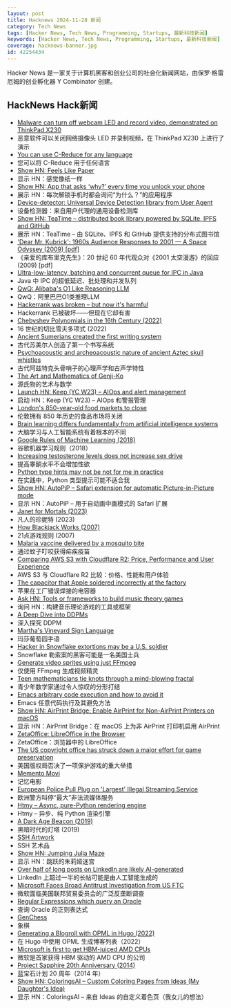 ```yaml
---
layout: post
title: Hacknews 2024-11-28 新闻
category: Tech News
tags: [Hacker News, Tech News, Programming, Startups, 最新科技新闻]
keywords: [Hacker News, Tech News, Programming, Startups, 最新科技新闻]
coverage: hacknews-banner.jpg
id: 42254434
---
```


Hacker News 是一家关于计算机黑客和创业公司的社会化新闻网站，由保罗·格雷厄姆的创业孵化器 Y Combinator 创建。

## HackNews Hack新闻

- [Malware can turn off webcam LED and record video, demonstrated on ThinkPad X230](https://github.com/xairy/lights-out)
- 恶意软件可以关闭网络摄像头 LED 并录制视频，在 ThinkPad X230 上进行了演示
- [You can use C-Reduce for any language](https://bernsteinbear.com/blog/creduce/)
- 您可以将 C-Reduce 用于任何语言
- [Show HN: Feels Like Paper](https://www.lukasmoro.com/paper)
- 显示 HN：感觉像纸一样
- [Show HN: App that asks ‘why?’ every time you unlock your phone](https://play.google.com/store/apps/details?id=com.actureunlock&hl=en_US)
- 展示 HN：每次解锁手机时都会询问“为什么？”的应用程序
- [Device-detector: Universal Device Detection library from User Agent](https://github.com/matomo-org/device-detector)
- 设备检测器：来自用户代理的通用设备检测库
- [Show HN: TeaTime – distributed book library powered by SQLite, IPFS and GitHub](https://github.com/bjesus/teatime)
- 展示 HN：TeaTime – 由 SQLite、IPFS 和 GitHub 提供支持的分布式图书馆
- ['Dear Mr. Kubrick': 1960s Audience Responses to 2001 — A Space Odyssey (2009) [pdf]](https://www.participations.org/06-02-06-kramer.pdf)
- 《亲爱的库布里克先生》：20 世纪 60 年代观众对《2001 太空漫游》的回应 (2009) [pdf]
- [Ultra-low-latency, batching and concurrent queue for IPC in Java](https://github.com/coralblocks/CoralRing)
- Java 中 IPC 的超低延迟、批处理和并发队列
- [QwQ: Alibaba's O1 Like Reasoning LLM](https://qwenlm.github.io/blog/qwq-32b-preview/)
- QwQ：阿里巴巴O1类推理LLM
- [Hackerrank was broken – but now it's harmful](https://segfaulte.mataroa.blog/blog/hackerrank-was-broken-but-now-its-actually-harmful/)
- Hackerrank 已被破坏——但现在它却有害
- [Chebyshev Polynomials in the 16th Century (2022)](https://arxiv.org/abs/2203.10955)
- 16 世纪的切比雪夫多项式 (2022)
- [Ancient Sumerians created the first writing system](https://lithub.com/how-the-ancient-sumerians-created-the-worlds-first-writing-system/)
- 古代苏美尔人创造了第一个书写系统
- [Psychoacoustic and archeoacoustic nature of ancient Aztec skull whistles](https://www.nature.com/articles/s44271-024-00157-7)
- 古代阿兹特克头骨哨子的心理声学和古声学特性
- [The Art and Mathematics of Genji-Ko](https://www.oranlooney.com/post/genji-ko/)
- 源氏物的艺术与数学
- [Launch HN: Keep (YC W23) – AIOps and alert management](https://github.com/keephq/keep)
- 启动 HN：Keep (YC W23) – AIOps 和警报管理
- [London's 850-year-old food markets to close](https://www.bbc.co.uk/news/articles/cje050wz22qo)
- 伦敦拥有 850 年历史的食品市场将关闭
- [Brain learning differs fundamentally from artificial intelligence systems](https://www.nature.com/articles/s41593-023-01514-1)
- 大脑学习与人工智能系统有着根本的不同
- [Google Rules of Machine Learning (2018)](https://developers.google.com/machine-learning/guides/rules-of-ml)
- 谷歌机器学习规则（2018）
- [Increasing testosterone levels does not increase sex drive](https://english.elpais.com/health/2024-11-27/increasing-testosterone-levels-does-not-increase-sex-drive.html)
- 提高睾酮水平不会增加性欲
- [Python type hints may not be not for me in practice](https://utcc.utoronto.ca/~cks/space/blog/python/TypeHintsMaybeNotForMe)
- 在实践中，Python 类型提示可能不适合我
- [Show HN: AutoPiP – Safari extension for automatic Picture-in-Picture mode](https://github.com/vordenken/AutoPiP)
- 显示 HN：AutoPiP – 用于自动画中画模式的 Safari 扩展
- [Janet for Mortals (2023)](https://ianthehenry.com/posts/janet-for-mortals/)
- 凡人的珍妮特 (2023)
- [How Blackjack Works (2007)](https://www.blackjackincolor.com/)
- 21点游戏规则 (2007)
- [Malaria vaccine delivered by a mosquito bite](https://www.nature.com/articles/d41586-024-03817-0)
- 通过蚊子叮咬获得疟疾疫苗
- [Comparing AWS S3 with Cloudflare R2: Price, Performance and User Experience](https://kerkour.com/aws-s3-vs-cloudflare-r2-price-performance-user-experience)
- AWS S3 与 Cloudflare R2 比较：价格、性能和用户体验
- [The capacitor that Apple soldered incorrectly at the factory](https://www.downtowndougbrown.com/2024/11/the-capacitor-that-apple-soldered-incorrectly-at-the-factory/)
- 苹果在工厂错误焊接的电容器
- [Ask HN: Tools or frameworks to build music theory games]()
- 询问 HN：构建音乐理论游戏的工具或框架
- [A Deep Dive into DDPMs](https://magic-with-latents.github.io/latent/posts/ddpms/part3/)
- 深入探究 DDPM
- [Martha's Vineyard Sign Language](https://www.atlasobscura.com/articles/the-hidden-history-of-marthas-vineyard-sign-language)
- 玛莎葡萄园手语
- [Hacker in Snowflake extortions may be a U.S. soldier](https://krebsonsecurity.com/2024/11/hacker-in-snowflake-extortions-may-be-a-u-s-soldier/)
- Snowflake 勒索案的黑客可能是一名美国士兵
- [Generate video sprites using just FFmpeg](https://steelcm.com/blog/generating-video-sprites-using-ffmpeg/)
- 仅使用 FFmpeg 生成视频精灵
- [Teen mathematicians tie knots through a mind-blowing fractal](https://www.quantamagazine.org/teen-mathematicians-tie-knots-through-a-mind-blowing-fractal-20241126/)
- 青少年数学家通过令人惊叹的分形打结
- [Emacs arbitrary code execution and how to avoid it](https://eshelyaron.com/posts/2024-11-27-emacs-aritrary-code-execution-and-how-to-avoid-it.html)
- Emacs 任意代码执行及其避免方法
- [Show HN: AirPrint Bridge: Enable AirPrint for Non-AirPrint Printers on macOS](https://github.com/sapireli/AirPrint_Bridge)
- 显示 HN：AirPrint Bridge：在 macOS 上为非 AirPrint 打印机启用 AirPrint
- [ZetaOffice: LibreOffice in the Browser](https://zetaoffice.net/)
- ZetaOffice：浏览器中的 LibreOffice
- [The US copyright office has struck down a major effort for game preservation](https://www.gamesradar.com/games/publishers-are-absolutely-terrified-preserved-video-games-would-be-used-for-recreational-purposes-so-the-us-copyright-office-has-struck-down-a-major-effort-for-game-preservation/)
- 美国版权局否决了一项保护游戏的重大举措
- [Memento Movi](https://mementomovi.wackyneighbor.com/)
- 记忆电影
- [European Police Pull Plug on 'Largest' Illegal Streaming Service](https://www.barrons.com/news/european-police-pull-plug-on-largest-illegal-streaming-service-f9b1c461)
- 欧洲警方叫停“最大”非法流媒体服务
- [Htmy – Async, pure-Python rendering engine](https://volfpeter.github.io/htmy/)
- Htmy – 异步、纯 Python 渲染引擎
- [A Dark Age Beacon (2019)](https://archaeology.org/issues/january-february-2019/features/a-dark-age-beacon/)
- 黑暗时代的灯塔 (2019)
- [SSH Artwork](https://github.com/villasv/ssh-artwork)
- SSH 艺术品
- [Show HN: Jumping Julia Maze](https://jumpingjuliamaze.onrender.com)
- 显示 HN：跳跃的朱莉娅迷宫
- [Over half of long posts on LinkedIn are likely AI-generated](https://originality.ai/blog/ai-content-published-linkedin)
- LinkedIn 上超过一半的长帖可能是由人工智能生成的
- [Microsoft Faces Broad Antitrust Investigation from US FTC](https://www.bloomberg.com/news/articles/2024-11-27/us-antitrust-watchdog-launches-broad-microsoft-investigation)
- 微软面临美国联邦贸易委员会的广泛反垄断调查
- [Regular Expressions which query an Oracle](https://arxiv.org/abs/2410.13262)
- 查询 Oracle 的正则表达式
- [GenChess](https://labs.google/genchess)
- 象棋
- [Generating a Blogroll with OPML in Hugo (2022)](https://brainbaking.com/post/2022/01/generating-a-blogroll-with-opml-in-hugo/)
- 在 Hugo 中使用 OPML 生成博客列表（2022）
- [Microsoft is first to get HBM-juiced AMD CPUs](https://www.nextplatform.com/2024/11/22/microsoft-is-first-to-get-hbm-juiced-amd-cpus/)
- 微软是首家获得 HBM 驱动的 AMD CPU 的公司
- [Project Sapphire 20th Anniversary (2014)](https://nsarchive2.gwu.edu/NSAEBB/NSAEBB491/)
- 蓝宝石计划 20 周年（2014 年）
- [Show HN: ColoringsAI – Custom Coloring Pages from Ideas (My Daughter's Idea)](https://www.coloringsai.com/en)
- 显示 HN：ColoringsAI – 来自 Ideas 的自定义着色页（我女儿的想法）

